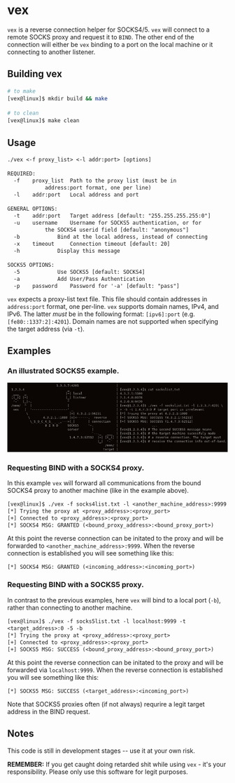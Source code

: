 # vex
`vex` is a reverse connection helper for SOCKS4/5. 
`vex` will connect to a remote SOCKS proxy and request it
to `BIND`. The other end of the connection will either be `vex`
binding to a port on the local machine or it connecting to
another listener.


## Building vex
```bash
# to make 
[vex@linux]$ mkdir build && make 

# to clean
[vex@linux]$ make clean
```

## Usage
```
./vex <-f proxy_list> <-l addr:port> [options]

REQUIRED:
  -f	proxy_list	Path to the proxy list (must be in
			address:port format, one per line)
  -l	addr:port	Local address and port

GENERAL OPTIONS:
  -t	addr:port	Target address [default: "255.255.255.255:0"]
  -u	username	Username for SOCKS5 authentication, or for
			the SOCKS4 userid field [default: "anonymous"]
  -b			Bind at the local address, instead of connecting
  -x	timeout		Connection timeout [default: 20]
  -h			Display this message

SOCKS5 OPTIONS:
  -5			Use SOCKS5 [default: SOCKS4]
  -a			Add User/Pass Authentication
  -p	password	Password for '-a' [default: "pass"]
```

`vex` expects a proxy-list text file. This file should contain addresses in
`address:port` format, one per-line.
`vex` supports domain names, IPv4, and IPv6. The latter *must* be in the
following format: `[ipv6]:port` (e.g. `[fe80::1337:2]:4201`). 
Domain names are not supported when specifying the target address (via `-t`).

## Examples

### An illustrated SOCKS5 example.

![illustrated](img/illustrated.jpg)

### Requesting BIND with a SOCKS4 proxy. 
In this example `vex` will forward all communications from the bound SOCKS4
proxy to another machine (like in the example above).
```
[vex@linux]$ ./vex -f socks4list.txt -l <another_machine_address>:9999  
[*] Trying the proxy at <proxy_address>:<proxy_port> 
[+] Connected to <proxy_address>:<proxy_port> 
[*] SOCKS4 MSG: GRANTED (<bound_proxy_address>:<bound_proxy_port>)
```
At this point the reverse connection can be initated to the proxy and will
be forwarded to `<another_machine_address>:9999`. When the reverse connection is
established you will see something like this:
```
[*] SOCKS4 MSG: GRANTED (<incoming_address>:<incoming_port>)
```

### Requesting BIND with a SOCKS5 proxy. 
In contrast to the previous examples, here `vex` will bind to a local port 
(`-b`), rather than connecting to another machine.
```
[vex@linux]$ ./vex -f socks5list.txt -l localhost:9999 -t <target_address>:0 -5 -b
[*] Trying the proxy at <proxy_address>:<proxy_port> 
[+] Connected to <proxy_address>:<proxy_port> 
[+] SOCKS5 MSG: SUCCESS (<bound_proxy_address>:<bound_proxy_port>)
```
At this point the reverse connection can be initated to the proxy and will
be forwarded via `localhost:9999`. When the reverse connection is established 
you will see something like this:
```
[*] SOCKS5 MSG: SUCCESS (<target_address>:<incoming_port>)
```
Note that SOCKS5 proxies often (if not always) requrire a legit target address in the BIND request.
## Notes
This code is still in development stages -- use it at your own risk.

**REMEMBER:** If you get caught doing retarded shit while using `vex` - 
it's your responsibility. Please only use this software for legit purposes.
